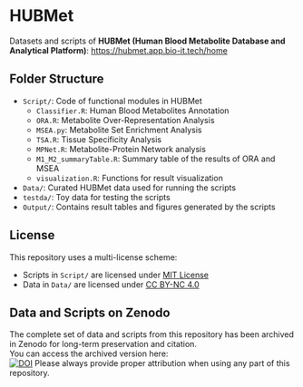 # HUBMet
Datasets and scripts of **HUBMet (Human Blood Metabolite Database and Analytical Platform)**: https://hubmet.app.bio-it.tech/home

## Folder Structure

- `Script/`: Code of functional modules in HUBMet
  - `Classifier.R`: Human Blood Metabolites Annotation
  - `ORA.R`: Metabolite Over-Representation Analysis
  - `MSEA.py`: Metabolite Set Enrichment Analysis
  - `TSA.R`: Tissue Specificity Analysis
  - `MPNet.R`: Metabolite-Protein Network analysis
  - `M1_M2_summaryTable.R`: Summary table of the results of ORA and MSEA
  - `visualization.R`: Functions for result visualization
- `Data/`: Curated HUBMet data used for running the scripts
- `testda/`: Toy data for testing the scripts
- `Output/`: Contains result tables and figures generated by the scripts


## License

This repository uses a multi-license scheme:

- Scripts in `Script/` are licensed under [MIT License](Script/LICENSE)
- Data in `Data/` are licensed under [CC BY-NC 4.0](Data/LICENSE)


## Data and Scripts on Zenodo

The complete set of data and scripts from this repository has been archived in Zenodo for long-term preservation and citation.  
You can access the archived version here:  
[![DOI](https://zenodo.org/badge/DOI/10.5281/zenodo.xxxxx.svg)](https://zenodo.org/records/17014155)
Please always provide proper attribution when using any part of this repository.

